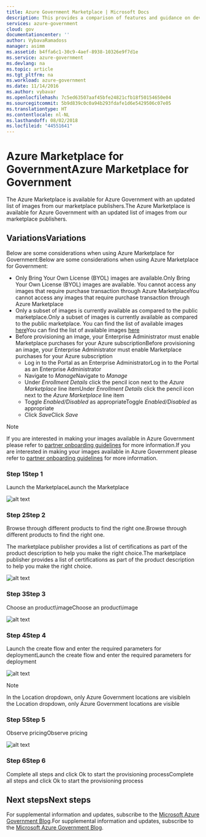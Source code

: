 ```yaml
---
title: Azure Government Marketplace | Microsoft Docs
description: This provides a comparison of features and guidance on developing applications for Azure Government.
services: azure-government
cloud: gov
documentationcenter: ''
author: VybavaRamadoss
manager: asimm
ms.assetid: b4ffa6c1-30c9-4aef-8938-10326e9f7d1e
ms.service: azure-government
ms.devlang: na
ms.topic: article
ms.tgt_pltfrm: na
ms.workload: azure-government
ms.date: 11/14/2016
ms.author: vybavar
ms.openlocfilehash: 7c5ed63507aaf45bfe24821cfb18f50154650e04
ms.sourcegitcommit: 5b9d839c0c0a94b293fdafe1d6e5429506c07e05
ms.translationtype: HT
ms.contentlocale: nl-NL
ms.lasthandoff: 08/02/2018
ms.locfileid: "44551641"
---
```

# <a name="azure-marketplace-for-government"></a><span data-ttu-id="0be4b-103">Azure Marketplace for Government</span><span class="sxs-lookup"><span data-stu-id="0be4b-103">Azure Marketplace for Government</span></span>
<span data-ttu-id="0be4b-104">The Azure Marketplace is available for Azure Government with an updated list of images from our marketplace publishers.</span><span class="sxs-lookup"><span data-stu-id="0be4b-104">The Azure Marketplace is available for Azure Government with an updated list of images from our marketplace publishers.</span></span> 

## <a name="variations"></a><span data-ttu-id="0be4b-105">Variations</span><span class="sxs-lookup"><span data-stu-id="0be4b-105">Variations</span></span>
<span data-ttu-id="0be4b-106">Below are some considerations when using Azure Marketplace for Government:</span><span class="sxs-lookup"><span data-stu-id="0be4b-106">Below are some considerations when using Azure Marketplace for Government:</span></span>

* <span data-ttu-id="0be4b-107">Only Bring Your Own License (BYOL) images are available.</span><span class="sxs-lookup"><span data-stu-id="0be4b-107">Only Bring Your Own License (BYOL) images are available.</span></span> <span data-ttu-id="0be4b-108">You cannot access any images that require purchase transaction through Azure Marketplace</span><span class="sxs-lookup"><span data-stu-id="0be4b-108">You cannot access any images that require purchase transaction through Azure Marketplace</span></span>
* <span data-ttu-id="0be4b-109">Only a subset of images is currently available as compared to the public marketplace.</span><span class="sxs-lookup"><span data-stu-id="0be4b-109">Only a subset of images is currently available as compared to the public marketplace.</span></span> <span data-ttu-id="0be4b-110">You can find the list of available images [here](../azure-government-image-gallery.md)</span><span class="sxs-lookup"><span data-stu-id="0be4b-110">You can find the list of available images [here](../azure-government-image-gallery.md)</span></span> 
* <span data-ttu-id="0be4b-111">Before provisioning an image, your Enterprise Administrator must enable Marketplace purchases for your Azure subscription</span><span class="sxs-lookup"><span data-stu-id="0be4b-111">Before provisioning an image, your Enterprise Administrator must enable Marketplace purchases for your Azure subscription</span></span>
  * <span data-ttu-id="0be4b-112">Log in to the Portal as an Enterprise Administrator</span><span class="sxs-lookup"><span data-stu-id="0be4b-112">Log in to the Portal as an Enterprise Administrator</span></span>
  * <span data-ttu-id="0be4b-113">Navigate to *Manage*</span><span class="sxs-lookup"><span data-stu-id="0be4b-113">Navigate to *Manage*</span></span>
  * <span data-ttu-id="0be4b-114">Under *Enrollment Details* click the pencil icon next to the *Azure Marketplace* line item</span><span class="sxs-lookup"><span data-stu-id="0be4b-114">Under *Enrollment Details* click the pencil icon next to the *Azure Marketplace* line item</span></span>
  * <span data-ttu-id="0be4b-115">Toggle *Enabled/Disabled* as appropriate</span><span class="sxs-lookup"><span data-stu-id="0be4b-115">Toggle *Enabled/Disabled* as appropriate</span></span>
  * <span data-ttu-id="0be4b-116">Click *Save*</span><span class="sxs-lookup"><span data-stu-id="0be4b-116">Click *Save*</span></span>

> [!NOTE]
> <span data-ttu-id="0be4b-117">If you are interested in making your images available in Azure Government please refer to [partner onboarding guidelines](documentation-government-manage-marketplace-partners.md) for more information.</span><span class="sxs-lookup"><span data-stu-id="0be4b-117">If you are interested in making your images available in Azure Government please refer to [partner onboarding guidelines](documentation-government-manage-marketplace-partners.md) for more information.</span></span>
> 
> 

### <a name="step-1"></a><span data-ttu-id="0be4b-118">Step 1</span><span class="sxs-lookup"><span data-stu-id="0be4b-118">Step 1</span></span>
<span data-ttu-id="0be4b-119">Launch the Marketplace</span><span class="sxs-lookup"><span data-stu-id="0be4b-119">Launch the Marketplace</span></span>

![alt text](https://docstestmedia1.blob.core.windows.net/azure-media/articles/azure-government/media/government-manage-marketplace-launch.png)  

### <a name="step-2"></a><span data-ttu-id="0be4b-121">Step 2</span><span class="sxs-lookup"><span data-stu-id="0be4b-121">Step 2</span></span>
<span data-ttu-id="0be4b-122">Browse through different products to find the right one.</span><span class="sxs-lookup"><span data-stu-id="0be4b-122">Browse through different products to find the right one.</span></span>

<span data-ttu-id="0be4b-123">The marketplace publisher provides a list of certifications as part of the product description to help you make the right choice.</span><span class="sxs-lookup"><span data-stu-id="0be4b-123">The marketplace publisher provides a list of certifications as part of the product description to help you make the right choice.</span></span> 

![alt text](https://docstestmedia1.blob.core.windows.net/azure-media/articles/azure-government/media/government-manage-marketplace-service.png)

### <a name="step-3"></a><span data-ttu-id="0be4b-125">Step 3</span><span class="sxs-lookup"><span data-stu-id="0be4b-125">Step 3</span></span>
<span data-ttu-id="0be4b-126">Choose an product\image</span><span class="sxs-lookup"><span data-stu-id="0be4b-126">Choose an product\image</span></span>

![alt text](https://docstestmedia1.blob.core.windows.net/azure-media/articles/azure-government/media/government-manage-marketplace-image.png)

### <a name="step-4"></a><span data-ttu-id="0be4b-128">Step 4</span><span class="sxs-lookup"><span data-stu-id="0be4b-128">Step 4</span></span>
<span data-ttu-id="0be4b-129">Launch the create flow and enter the required parameters for deployment</span><span class="sxs-lookup"><span data-stu-id="0be4b-129">Launch the create flow and enter the required parameters for deployment</span></span>

![alt text](https://docstestmedia1.blob.core.windows.net/azure-media/articles/azure-government/media/government-manage-marketplace-deployment.png)

> [!NOTE]
> <span data-ttu-id="0be4b-131">In the Location dropdown, only Azure Government locations are visible</span><span class="sxs-lookup"><span data-stu-id="0be4b-131">In the Location dropdown, only Azure Government locations are visible</span></span>
> 
> 

### <a name="step-5"></a><span data-ttu-id="0be4b-132">Step 5</span><span class="sxs-lookup"><span data-stu-id="0be4b-132">Step 5</span></span>
<span data-ttu-id="0be4b-133">Observe pricing</span><span class="sxs-lookup"><span data-stu-id="0be4b-133">Observe pricing</span></span>

![alt text](https://docstestmedia1.blob.core.windows.net/azure-media/articles/azure-government/media/government-manage-marketplace-pricing.png)

### <a name="step-6"></a><span data-ttu-id="0be4b-135">Step 6</span><span class="sxs-lookup"><span data-stu-id="0be4b-135">Step 6</span></span>
<span data-ttu-id="0be4b-136">Complete all steps and click Ok to start the provisioning process</span><span class="sxs-lookup"><span data-stu-id="0be4b-136">Complete all steps and click Ok to start the provisioning process</span></span>

## <a name="next-steps"></a><span data-ttu-id="0be4b-137">Next steps</span><span class="sxs-lookup"><span data-stu-id="0be4b-137">Next steps</span></span>
<span data-ttu-id="0be4b-138">For supplemental information and updates, subscribe to the [Microsoft Azure Government Blog](https://blogs.msdn.microsoft.com/azuregov/).</span><span class="sxs-lookup"><span data-stu-id="0be4b-138">For supplemental information and updates, subscribe to the [Microsoft Azure Government Blog](https://blogs.msdn.microsoft.com/azuregov/).</span></span>






